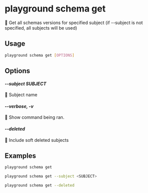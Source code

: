# playground schema get

🔰 Get all schemas versions for specified subject (if --subject is not specified, all subjects will be used)

## Usage

```bash
playground schema get [OPTIONS]
```

## Options

#### *--subject SUBJECT*

📛 Subject name

#### *--verbose, -v*

🐞 Show command being ran.

#### *--deleted*

🧟 Include soft deleted subjects

## Examples

```bash
playground schema get
```

```bash
playground schema get --subject <SUBJECT>
```

```bash
playground schema get --deleted
```


